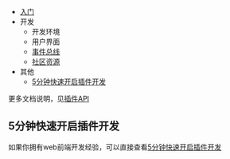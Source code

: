 
- [入门](/zh-Hans/guide/plugin/startup.md)
- 开发
    - 开发环境
    - 用户界面
    - [事件总线](/zh-Hans/reference/api/plugin/event-bus/)
    - [社区资源](/zh-Hans/guide/plugin/development/community)
- 其他
    - [5分钟快速开启插件开发](./five-minutes-quick-start.md)

更多文档说明，见[插件API](/zh-Hans/reference/api/plugin/index.md)

## 5分钟快速开启插件开发

如果你拥有web前端开发经验，可以直接查看[5分钟快速开启插件开发](./five-minutes-quick-start.md)
